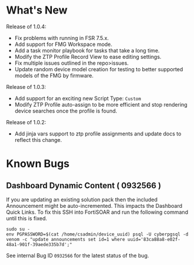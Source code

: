 # What's New

Release of 1.0.4:
 - Fix problems with running in FSR 7.5.x. 
 - Add support for FMG Workspace mode. 
 - Add a task monitor playbook for tasks that take a long time. 
 - Modify the ZTP Profile Record View to ease editing settings. 
 - Fix multiple issues outlined in the repo>issues.
 - Update random device model creation for testing to better supported models of the FMG by firmware. 

Release of 1.0.3:
 - Add support for an exciting new Script Type: `Custom`
 - Modify ZTP Profile auto-assign to be more efficient and stop rendering device searches once the profile is found. 

Release of 1.0.2:
 - Add jinja vars support to ztp profile assignments and update docs to reflect this change.

# Known Bugs

## Dashboard Dynamic Content ( 0932566 )

If you are updating an existing solution pack then the included Announcement might be auto-incremented. This impacts the Dashboard Quick Links. To fix this SSH into FortiSOAR and run the following command until this is fixed. 

```
sudo su -
env PGPASSWORD=$(cat /home/csadmin/device_uuid) psql -U cyberpgsql -d venom -c "update announcements set id=1 where uuid='83ca88a8-e02f-48a1-901f-39aede335b7d';"
```
See internal Bug ID `0932566` for the latest status of the bug. 